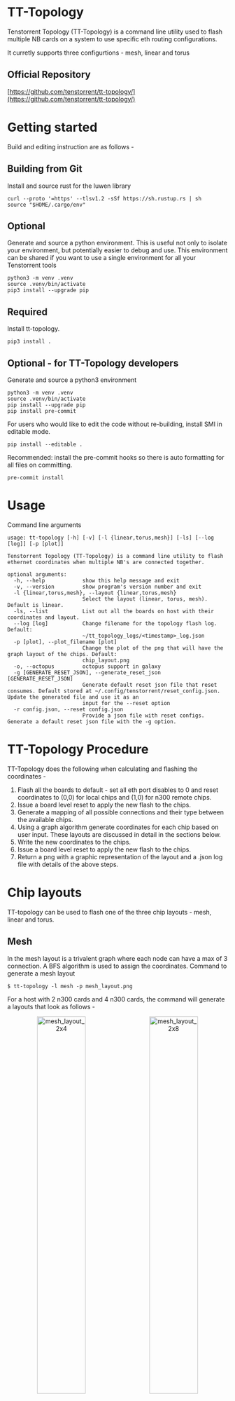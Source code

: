 # TT-Topology

Tenstorrent Topology (TT-Topology) is a command line utility
used to flash multiple NB cards on a system to use specific eth routing configurations.

It curretly supports three configurtions - mesh, linear and torus

## Official Repository

[https://github.com/tenstorrent/tt-topology/](https://github.com/tenstorrent/tt-topology/)

# Getting started
Build and editing instruction are as follows -

## Building from Git

Install and source rust for the luwen library
```
curl --proto '=https' --tlsv1.2 -sSf https://sh.rustup.rs | sh
source "$HOME/.cargo/env"
```

## Optional
Generate and source a python environment.  This is useful not only to isolate
your environment, but potentially easier to debug and use.  This environment
can be shared if you want to use a single environment for all your Tenstorrent
tools

```
python3 -m venv .venv
source .venv/bin/activate
pip3 install --upgrade pip
```
## Required

Install tt-topology.
```
pip3 install .
```

## Optional - for TT-Topology developers

Generate and source a python3 environment
```
python3 -m venv .venv
source .venv/bin/activate
pip install --upgrade pip
pip install pre-commit
```

For users who would like to edit the code without re-building, install SMI in editable mode.
```
pip install --editable .
```
Recommended: install the pre-commit hooks so there is auto formatting for all files on committing.
```
pre-commit install
```

# Usage

Command line arguments
```
usage: tt-topology [-h] [-v] [-l {linear,torus,mesh}] [-ls] [--log [log]] [-p [plot]]

Tenstorrent Topology (TT-Topology) is a command line utility to flash ethernet coordinates when multiple NB's are connected together.

optional arguments:
  -h, --help            show this help message and exit
  -v, --version         show program's version number and exit
  -l {linear,torus,mesh}, --layout {linear,torus,mesh}
                        Select the layout (linear, torus, mesh). Default is linear.
  -ls, --list           List out all the boards on host with their coordinates and layout.
  --log [log]           Change filename for the topology flash log. Default:
                        ~/tt_topology_logs/<timestamp>_log.json
  -p [plot], --plot_filename [plot]
                        Change the plot of the png that will have the graph layout of the chips. Default:
                        chip_layout.png
  -o, --octopus         octopus support in galaxy
  -g [GENERATE_RESET_JSON], --generate_reset_json [GENERATE_RESET_JSON]
                        Generate default reset json file that reset consumes. Default stored at ~/.config/tenstorrent/reset_config.json. Update the generated file and use it as an
                        input for the --reset option
  -r config.json, --reset config.json
                        Provide a json file with reset configs. Generate a default reset json file with the -g option.

```
# TT-Topology Procedure

TT-Topology does the following when calculating and flashing the coordinates -
1. Flash all the boards to default - set all eth port disables to 0 and reset coordinates to (0,0) for local chips and (1,0) for n300 remote chips.
2. Issue a board level reset to apply the new flash to the chips.
3. Generate a mapping of all possible connections and their type between the available chips.
4. Using a graph algorithm generate coordinates for each chip based on user input. These layouts are discussed in detail in the sections below.
5. Write the new coordinates to the chips.
6. Issue a board level reset to apply the new flash to the chips.
7. Return a png with a graphic representation of the layout and a .json log file with details of the above steps.


# Chip layouts

TT-topology can be used to flash one of the three chip layouts - mesh, linear and torus.

## Mesh

In the mesh layout is a trivalent graph where each node can have a max of 3 connection. A BFS algorithm is used to assign the coordinates.
Command to generate a mesh layout
```
$ tt-topology -l mesh -p mesh_layout.png
```
For a host with 2 n300 cards and 4 n300 cards, the command will generate a layouts that look as follows -

<p align="center">
  <img src="images/mesh_layout_2x4.png?raw=true" alt="mesh_layout_2x4" width="47%"/>
  &nbsp; &nbsp;
  <img src="images/mesh_layout.png?raw=true" alt="mesh_layout_2x8" width="47%"/>
</p>

## Linear

The linear layout, as the name suggests is a layout where all chips are connected by a single line. The coordinates are assigned by finding a cycle in the graph and then assigning coordinates in order.
Command to generate a linear layout
```
$ tt-topology -l linear -f linear_layout.png
```
For a host with 2 n300 cards and 4 n300 cards, the command will generate a layouts that look as follows -

<p align="center">
  <img src="images/linear_layout_2x4.png?raw=true" alt="linear_layout_2x4" width="47%"/>
  &nbsp; &nbsp;
  <img src="images/linear_layout.png?raw=true" alt="linear_layout_2x8" width="47%"/>
</p>


## Torus

The torus layout is a cyclic graph where all chips have a single line connecting all nodes.
The coordinates are assigned by finding a cycle in the graph and then assigning coordinates in order.
Command to generate a torus layout
```
$ tt-topology -l torus -p torus_layout.png
```
For a host with four n300 cards, the command will generate a layout that looks as follows

<p align="center">
  <img src="images/torus_layout_2x4.png?raw=true" alt="torus_layout_2x4" width="47%"/>
  &nbsp; &nbsp;
  <img src="images/torus_layout.png?raw=true" alt="torus_layout_2x8" width="47%"/>
</p>

# Octopus(TGG/TG) Support in TT-Topology
- TGG setting: 8 n150s connected to 2 galaxies
- TG setting: 4 n150s connected to 1 galaxy

## Usage
1. Generate a default mobo reset json file saved at ```~/.config/tenstorrent/reset_config.json``` by running the following command

    ```
    $ tt-topology -g
    ```

2. Fill in *"mobo"*, *"credo"*, and *"disabled_ports"* under *"wh_mobo_reset"*

    Here is an example of what your reset_config.json file may look like:
    ```
    {
        "time": "2024-03-06T20:12:27.640859",
        "host_name": "yyz-lab-212",
        "gs_tensix_reset": {
            "pci_index": []
        },
        "wh_link_reset": {
            "pci_index": [
                0,
                1,
                2,
                3
            ]
        },
        "re_init_devices": true,
        "wh_mobo_reset": [
            {
                "nb_host_pci_idx": [
                    0,
                    1,
                    2,
                    3
                  ],
                "mobo": "mobo-ce-44",
                "credo": [
                    "6:0",
                    "6:1",
                    "7:0",
                    "7:1"
                ],
                "disabled_ports": [
                    "0:2",
                    "1:2",
                    "6:2",
                    "7:2"
                ]
            }
        ]
    }
    ```

3. Flashing multiple NB cards to use specific eth routing configurations by running the following command

    ```
    $ tt-topology -o -r ~/.config/tenstorrent/reset_config.json
    ```

## Internal Procedure
1. Setup `mobo_eth_en` on every local n150 to train with the Galaxy
2. Program the shelf/rack of the Galaxies
3. Program all local n150s to rack 0, shelf 0, x 0, y 0
4. Reset with the following `retimer_sel` and `disable_sel` and wait for training
    - `retimer_sel`: From the `credo` field of the reset json file for the specific Galaxy
    - `disable_sel`: All the other ports not specified by the `retimer_sel`
5. Check QSFP link and change shelf number for each n150 according to the shelf on the connected Galaxy
6. Program the x, y coords of the local n150s based on the other side of the link
7. Reset again with the `retimer_sel` and `disable_sel` and wait for training, and verify all chips show up
    - `retimer_sel`: From the `credo` field of the reset json file for the specific Galaxy
    - `disable_sel`: From the `disabled_ports` field of the reset json file for the specific Galaxy

# Logging

TT-Topology records the pre and post flash relevant SPI registers, connection map and coordinates of the chips in a .json file for record keeping and debugging.
By default it is stored at ```~/tt_topology_logs/<timestamp>_log.json```. This can be changed by using the log command line argument as follows
```
$ tt-topology -log new_log.json ...
```

# License

Apache 2.0 - https://www.apache.org/licenses/LICENSE-2.0.txt

